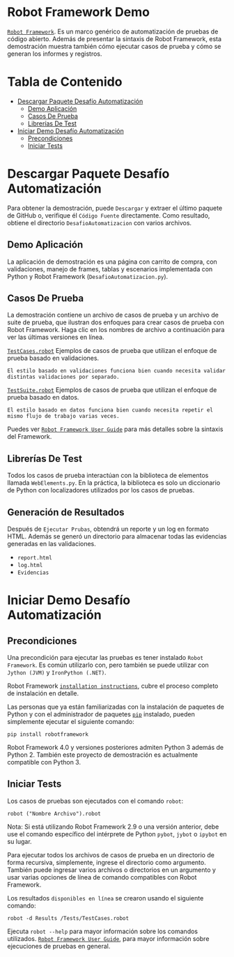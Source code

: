Robot Framework Demo
====================

[`Robot Framework`](https://robotframework.org). Es un marco genérico de automatización de pruebas de código abierto.
Además de presentar la sintaxis de Robot Framework, esta demostración
muestra también cómo ejecutar casos de prueba y cómo se generan los informes y registros.

Tabla de Contenido
==================
* [Descargar Paquete Desafío Automatización](#Descargar-Paquete-Desafío-Automatización)
    * [Demo Aplicación](#Demo-Aplicación)
    * [Casos De Prueba](#Casos-De-Prueba)
    * [Librerías De Test](#Librerías-De-Test)
* [Iniciar Demo Desafío Automatización](#Iniciar-Demo-Desafío-Automatización)
    * [Precondiciones](#Precondiciones)
    * [Iniciar Tests](#Iniciar-Tests)
    
# Descargar Paquete Desafío Automatización
Para obtener la demostración, puede `Descargar` y extraer el último 
paquete de GitHub o, verifique él `Código Fuente` directamente.
Como resultado, obtiene el directorio ``DesafioAutomatizacion`` con varios archivos.

## Demo Aplicación
La aplicación de demostración es una página con carrito de compra, con validaciones, 
manejo de frames, tablas y escenarios implementada con Python y Robot Framework (`DesafioAutomatizacion.py`).

## Casos De Prueba
La demostración contiene un archivo de casos de prueba y un archivo de suite de prueba, que ilustran dos
enfoques para crear casos de prueba con Robot Framework. Haga clic en los nombres de archivo a continuación
para ver las últimas versiones en línea.

[`TestCases.robot`](https://github.com/MountainG-Dev/Desafio-Automatizacion/blob/master/Tests/TestCases.robot)
    Ejemplos de casos de prueba que utilizan el enfoque de prueba basado en validaciones.

    El estilo basado en validaciones funciona bien cuando necesita validar distintas validaciones por separado.

[`TestSuite.robot`](https://github.com/MountainG-Dev/Desafio-Automatizacion/blob/master/TestSuite/TestSuite.robot)
    Ejemplos de casos de prueba que utilizan el enfoque de prueba basado en datos.
    
    El estilo basado en datos funciona bien cuando necesita repetir el mismo flujo de trabajo varias veces.

Puedes ver [`Robot Framework User Guide`](http://robotframework.org/robotframework/#user-guide) para más detalles sobre la sintaxis del Framework.

## Librerías De Test

Todos los casos de prueba interactúan con la biblioteca de elementos llamada
`WebElements.py`. En la práctica, la biblioteca es solo un diccionario de Python 
con localizadores utilizados por los casos de pruebas.

## Generación de Resultados

Después de `Ejecutar Prubas`, obtendrá un reporte y un log en formato HTML. Además se generó un directorio para almacenar
todas las evidencias generadas en las validaciones.

- `report.html`
- `log.html`
- `Evidencias`

# Iniciar Demo Desafío Automatización
## Precondiciones

Una precondición para ejecutar las pruebas es tener instalado `Robot Framework`. Es común utilizarlo con, pero también se puede utilizar con `Jython (JVM)` y `IronPython (.NET)`.

Robot Framework [`installation instructions`](https://github.com/robotframework/robotframework/blob/master/INSTALL.rst), cubre el proceso completo de instalación en detalle.

Las personas que ya están familiarizadas con la instalación de paquetes de Python y con el administrador de paquetes [`pip`](https://pip.pypa.io/en/stable/) instalado, pueden simplemente ejecutar el siguiente comando:

    pip install robotframework

Robot Framework 4.0 y versiones posteriores admiten Python 3 además de Python 2. También
este proyecto de demostración es actualmente compatible con Python 3.

## Iniciar Tests

Los casos de pruebas son ejecutados con el comando `robot`:


    robot ("Nombre Archivo").robot

Nota: Si está utilizando Robot Framework 2.9 o una versión anterior, debe
          use el comando específico del intérprete de Python `pybot`, `jybot` o
          `ipybot` en su lugar.

Para ejecutar todos los archivos de casos de prueba en un directorio de forma recursiva, simplemente, ingrese el
directorio como argumento. También puede ingresar varios archivos o directorios en
un argumento y usar varias opciones de línea de comando compatibles con Robot Framework.


Los resultados `disponibles en línea` se crearon usando el siguiente comando:

    robot -d Results /Tests/TestCases.robot

Ejecuta `robot --help` para mayor información sobre los comandos utilizados.
[`Robot Framework User Guide`](http://robotframework.org/robotframework/#user-guide), para mayor información sobre ejecuciones de pruebas en general.
